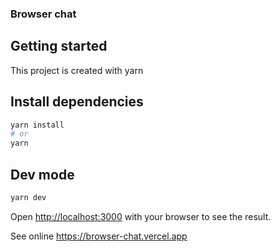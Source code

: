 ### Browser chat

## Getting started

This project is created with yarn

## Install dependencies

```bash
yarn install
# or
yarn
```

## Dev mode

```bash
yarn dev
```

Open [http://localhost:3000](http://localhost:3000) with your browser to see the result.

See online https://browser-chat.vercel.app
